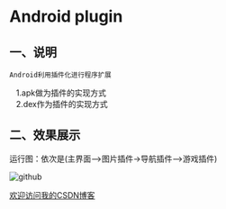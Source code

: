 Android plugin
==========================================

## 一、说明
    
    Android利用插件化进行程序扩展
    1.apk做为插件的实现方式</br>
    2.dex作为插件的实现方式</br>


## 二、效果展示 

运行图：依次是(主界面-->图片插件->导航插件-->游戏插件)

![github](https://github.com/zz7zz7zz/android-plugin/blob/master/1.jpg "附图一")



[欢迎访问我的CSDN博客](http://blog.csdn.net/zz7zz7zz)<br/>


